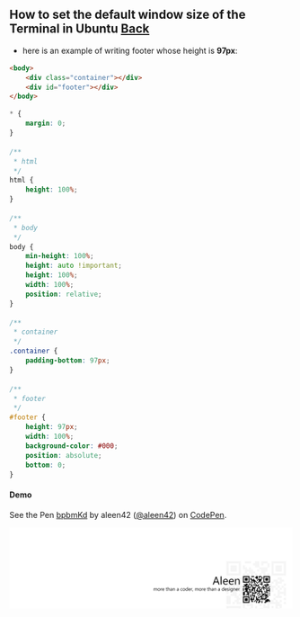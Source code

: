## How to set the default window size of the Terminal in Ubuntu [Back](./qa.md)

- here is an example of writing footer whose height is **97px**:

```html
<body>
    <div class="container"></div>
    <div id="footer"></div>
</body>
```

```css
* {
	margin: 0;
}

/**
 * html
 */
html {
    height: 100%;
}

/**
 * body
 */
body {
    min-height: 100%;
    height: auto !important;
    height: 100%;
    width: 100%;
    position: relative;
}

/**
 * container
 */
.container {
    padding-bottom: 97px;
}

/**
 * footer
 */
#footer {
    height: 97px;
    width: 100%;
    background-color: #000;
    position: absolute;
	bottom: 0;
}
```

#### Demo

<p data-height="266" data-theme-id="21735" data-slug-hash="bpbmKd" data-default-tab="result" data-user="aleen42" class='codepen'>See the Pen <a href='http://codepen.io/aleen42/pen/bpbmKd/'>bpbmKd</a> by aleen42 (<a href='http://codepen.io/aleen42'>@aleen42</a>) on <a href='http://codepen.io'>CodePen</a>.</p>
<script async src="//assets.codepen.io/assets/embed/ei.js"></script>

<a href="http://aleen42.github.io/" target="_blank" ><img src="./../pic/tail.gif"></a>
